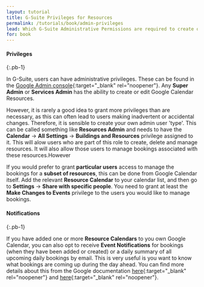 ```yaml
---
layout: tutorial
title: G-Suite Privileges for Resources
permalink: /tutorials/book/admin-privileges
lead: Which G-Suite Administrative Permissions are required to create or edit __resources__.
for: book
---
```


#### Privileges
{:.pb-1}

In G-Suite, users can have administrative privileges. These can be found in the [Google Admin console](https://support.google.com/a/answer/172176){:target="_blank" rel="noopener"}. Any __Super Admin__ or __Services Admin__ has the ability to create or edit Google Calendar Resources.

However, it is rarely a good idea to grant more privileges than are necessary, as this can often lead to users making inadvertent or accidental changes. Therefore, it is sensible to create your own admin user 'type'. This can be called something like __Resources Admin__ and needs to have the __Calendar__ -> __All Settings__ -> __Buildings and Resources__ privilege assigned to it. This will alow users who are part of this role to create, delete and manage resources. It will also allow those users to manage bookings associated with these resources.However

If you would prefer to grant __particular users__ access to manage the bookings for a __subset of resources__, this can be done from Google Calendar itself. Add the relevant __Resource Calendar__ to your calendar list, and then go to __Settings__ -> __Share with specific people__. You need to grant at least the __Make Changes to Events__ privilege to the users you would like to manage bookings.

#### Notifications
{:.pb-1}

If you have added one or more __Resource Calendars__ to you own Google Calendar, you can also opt to receive __Event Notifications__ for bookings (when they have been added or created) or a daily summary of all upcoming daily bookings by email. This is very useful is you want to know what bookings are coming up during the day ahead. You can find more details about this from the Google documentation [here](https://support.google.com/a/answer/1041497){:target="_blank" rel="noopener"} and [here](https://support.google.com/calendar/answer/37242){:target="_blank" rel="noopener"}.